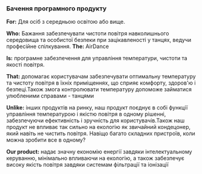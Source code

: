 ### Бачення програмного продукту

**For:** Для осіб з середньою освітою або вище.

**Who:** Бажання забезпечувати чистоти повітря навколишнього середовища та особистої безпеки при зацікавленості у танцях, ведучи професійне спілкування. 
**The:** AirDance  

**Is:** програмне забезпечення для управління температури, чистоти та якості повітря.   

**That:** допомагає користувачам забезпечувати оптимальну температуру та чистоту повітря в їхніх приміщеннях, що сприяє комфорту, здоров'ю і безпеці.Також змога контролювати температуру допоможе займатися улюбленими справами - танцями

**Unlike:** інших продуктів на ринку, наш продукт поєднує в собі функції управління температурою і якістю повітря в одному рішенні, забезпечуючи ефективність і зручність для користувачів.Також наш продукт не впливає так сильно на екологію як звичайний кондецонер, який навіть не чистить повітря. Навіщо багато складних пристроїв, коли можна зробити все в одному?

**Our product:** надає значну економію енергії завдяки інтелектуальному керуванню, мінімально впливаючи на екологію, а також забезпечує високу якість повітря завдяки системам фільтрації та іонізації
